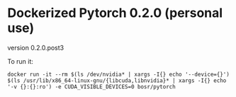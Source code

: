 # Dockerized Pytorch 0.2.0 (personal use)
version 0.2.0.post3

To run it:

    docker run -it --rm $(ls /dev/nvidia* | xargs -I{} echo '--device={}') $(ls /usr/lib/x86_64-linux-gnu/{libcuda,libnvidia}* | xargs -I{} echo '-v {}:{}:ro') -e CUDA_VISIBLE_DEVICES=0 bosr/pytorch
